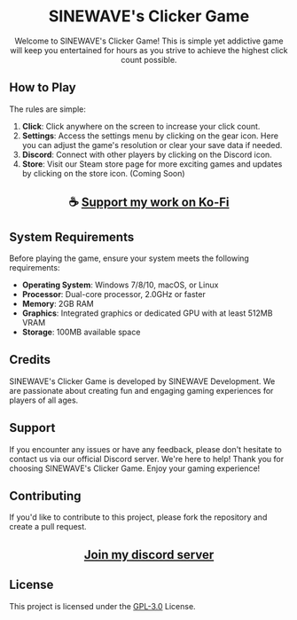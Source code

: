 <div align="center">

# SINEWAVE's Clicker Game

Welcome to SINEWAVE's Clicker Game! This is simple yet addictive game will keep you entertained for hours as you strive to achieve the highest click count possible.

</div>

## How to Play

The rules are simple:

1. **Click**: Click anywhere on the screen to increase your click count.
2. **Settings**: Access the settings menu by clicking on the gear icon. Here you can adjust the game's resolution or clear your save data if needed.
3. **Discord**: Connect with other players by clicking on the Discord icon.
4. **Store**: Visit our Steam store page for more exciting games and updates by clicking on the store icon. (Coming Soon)

<div align="center">

## ☕ [Support my work on Ko-Fi](https://ko-fi.com/thatsinewave)

</div>

## System Requirements

Before playing the game, ensure your system meets the following requirements:

- **Operating System**: Windows 7/8/10, macOS, or Linux
- **Processor**: Dual-core processor, 2.0GHz or faster
- **Memory**: 2GB RAM
- **Graphics**: Integrated graphics or dedicated GPU with at least 512MB VRAM
- **Storage**: 100MB available space

## Credits

SINEWAVE's Clicker Game is developed by SINEWAVE Development.
We are passionate about creating fun and engaging gaming experiences for players of all ages.

## Support

If you encounter any issues or have any feedback, please don't hesitate to contact us via our official Discord server. We're here to help!
Thank you for choosing SINEWAVE's Clicker Game. Enjoy your gaming experience!

## Contributing

If you'd like to contribute to this project, please fork the repository and create a pull request.

<div align="center">

## [Join my discord server](https://discord.gg/2nHHHBWNDw)

</div>

## License

This project is licensed under the [GPL-3.0](LICENSE) License.

